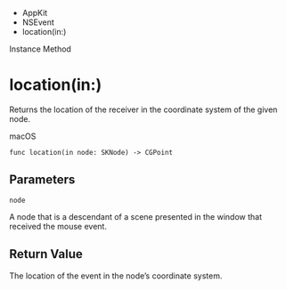 

- AppKit
- NSEvent
-  location(in:) 

Instance Method

# location(in:)

Returns the location of the receiver in the coordinate system of the given node.

macOS

``` source
func location(in node: SKNode) -> CGPoint
```

## Parameters 

`node`  

A node that is a descendant of a scene presented in the window that received the mouse event.

## Return Value

The location of the event in the node’s coordinate system.

